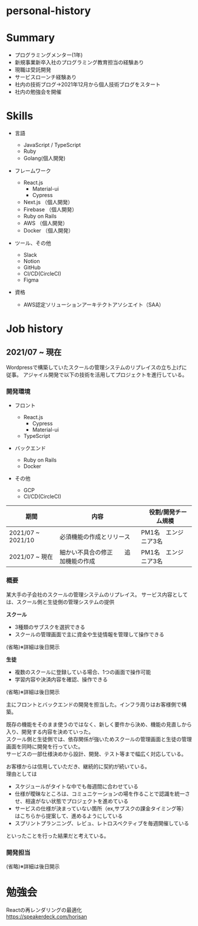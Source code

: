 # personal-history

# Summary
- プログラミングメンター(1年)
- 新規事業新卒入社のプログラミング教育担当の経験あり
- 現職は受託開発
- サービスローンチ経験あり
- 社内の技術ブログ→2021年12月から個人技術ブログをスタート
- 社内の勉強会を開催

# Skills
- 言語
  - JavaScript / TypeScript
  - Ruby
  - Golang(個人開発)
 
- フレームワーク
  - React.js
    - Material-ui
    - Cypress
  - Next.js （個人開発）
  - Firebase （個人開発）
  - Ruby on Rails
  - AWS （個人開発）
  - Docker （個人開発）
 
- ツール、その他
  - Slack
  - Notion
  - GitHub
  - CI/CD(CircleCI)
  - Figma

- 資格
  - AWS認定ソリューションアーキテクトアソシエイト（SAA）
  
# Job history
 
## 2021/07 ~ 現在
Wordpressで構築していたスクールの管理システムのリプレイスの立ち上げに従事。
アジャイル開発で以下の技術を活用してプロジェクトを進行している。

### 開発環境
- フロント
  - React.js
    - Cypress
    - Material-ui
  - TypeScript
- バックエンド
  - Ruby on Rails
  - Docker

- その他
  - GCP
  - CI/CD(CircleCI)
  
| 期間 | 内容 |　役割/開発チーム規模　|
----|----|----
| 2021/07 ~ 2021/10 | 必須機能の作成とリリース | PM1名　エンジニア3名　 |
| 2021/07 ~ 現在 | 細かい不具合の修正　　追加機能の作成　| PM1名　エンジニア3名　 |
 
### 概要
某大手の子会社のスクールの管理システムのリプレイス。
サービス内容としては、スクール側と生徒側の管理システムの提供

**スクール**
- 3種類のサブスクを選択できる
- スクールの管理画面で主に資金や生徒情報を管理して操作できる
　　　

(省略)※詳細は後日開示

**生徒**
- 複数のスクールに登録している場合、1つの画面で操作可能
- 学習内容や決済内容を確認、操作できる
　　　　

(省略)※詳細は後日開示

主にフロントとバックエンドの開発を担当した。インフラ周りはお客様側で構築。

既存の機能をそのまま使うのではなく、新しく要件から決め、機能の見直しから入り、開発する内容を決めていった。  
スクール側と生徒側では、依存関係が強いためスクールの管理画面と生徒の管理画面を同時に開発を行っていた。  
サービスの一部仕様決めから設計、開発、テスト等まで幅広く対応している。  
  
お客様からは信用していただき、継続的に契約が続いている。  
理由としては  
- スケジュールがタイトな中でも毎週間に合わせている
- 仕様が曖昧なところは、コミュニケーションの場を作ることで認識を統一させ、相違がない状態でプロジェクトを進めている
- サービスの仕様が決まっていない箇所（ex,サブスクの課金タイミング等）はこちらから提案して、進めるようにしている
- スプリントプランニング、レビュ、レトロスペクティブを毎週開催している

といったことを行った結果だと考えている。

### 開発担当
(省略)※詳細は後日開示

# 勉強会
Reactの再レンダリングの最適化  
https://speakerdeck.com/horisan
